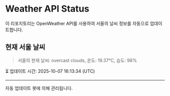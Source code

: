 
# Weather API Status

이 리포지토리는 OpenWeather API를 사용하여 서울의 날씨 정보를 자동으로 업데이트합니다.

## 현재 서울 날씨
> 서울의 현재 날씨: overcast clouds, 온도: 19.37°C, 습도: 98%

⏳ 업데이트 시간: 2025-10-07 16:13:34 (UTC)

---
자동 업데이트 봇에 의해 관리됩니다.
